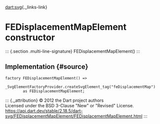 [dart:svg](../../dart-svg/dart-svg-library){._links-link}

FEDisplacementMapElement constructor
====================================

::: {.section .multi-line-signature}
FEDisplacementMapElement()
:::

Implementation {#source}
--------------

``` {.language-dart data-language="dart"}
factory FEDisplacementMapElement() =>
    _SvgElementFactoryProvider.createSvgElement_tag("feDisplacementMap")
        as FEDisplacementMapElement;
```

::: {._attribution}
© 2012 the Dart project authors\
Licensed under the BSD 3-Clause \"New\" or \"Revised\" License.\
<https://api.dart.dev/stable/2.18.5/dart-svg/FEDisplacementMapElement/FEDisplacementMapElement.html>
:::
